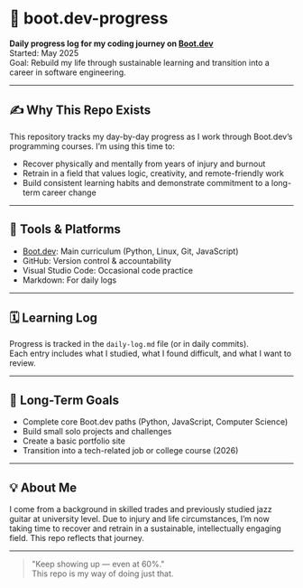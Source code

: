# 🧠 boot.dev-progress

**Daily progress log for my coding journey on [Boot.dev](https://boot.dev/)**  
Started: May 2025  
Goal: Rebuild my life through sustainable learning and transition into a career in software engineering.

---

## ✍️ Why This Repo Exists

This repository tracks my day-by-day progress as I work through Boot.dev’s programming courses. I’m using this time to:
- Recover physically and mentally from years of injury and burnout
- Retrain in a field that values logic, creativity, and remote-friendly work
- Build consistent learning habits and demonstrate commitment to a long-term career change

---

## 🔨 Tools & Platforms

- [Boot.dev](https://boot.dev): Main curriculum (Python, Linux, Git, JavaScript)
- GitHub: Version control & accountability
- Visual Studio Code: Occasional code practice
- Markdown: For daily logs

---

## 🗓️ Learning Log

Progress is tracked in the `daily-log.md` file (or in daily commits).  
Each entry includes what I studied, what I found difficult, and what I want to review.

---

## 🎯 Long-Term Goals

- Complete core Boot.dev paths (Python, JavaScript, Computer Science)
- Build small solo projects and challenges
- Create a basic portfolio site
- Transition into a tech-related job or college course (2026)

---

## 💡 About Me

I come from a background in skilled trades and previously studied jazz guitar at university level.
Due to injury and life circumstances, I’m now taking time to recover and retrain in a sustainable, intellectually engaging field. This repo reflects that journey.

---

> "Keep showing up — even at 60%."  
This repo is my way of doing just that.
